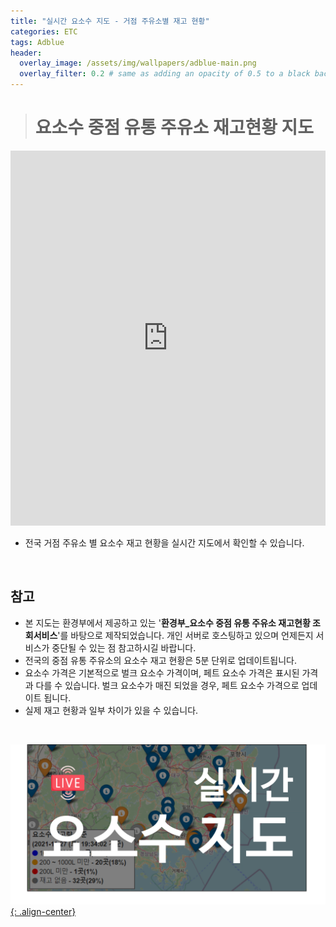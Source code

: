 ```yaml
---
title: "실시간 요소수 지도 - 거점 주유소별 재고 현황"
categories: ETC
tags: Adblue
header:
  overlay_image: /assets/img/wallpapers/adblue-main.png
  overlay_filter: 0.2 # same as adding an opacity of 0.5 to a black background
---
```


> # 요소수 중점 유통 주유소 재고현황 지도

<iframe class="map" src="https://www.adbluemap.ml" width="100%" height="600" frameborder="0" style="border:0" position="relative" overflow="hidden"></iframe>


- 전국 거점 주유소 별 요소수 재고 현황을 실시간 지도에서 확인할 수 있습니다.

<br>


## 참고

- 본 지도는 환경부에서 제공하고 있는 '**환경부_요소수 중점 유통 주유소 재고현황 조회서비스**'를 바탕으로 제작되었습니다. 개인 서버로 호스팅하고 있으며 언제든지 서비스가 중단될 수 있는 점 참고하시길 바랍니다.
- 전국의 중점 유통 주유소의 요소수 재고 현황은 5분 단위로 업데이트됩니다.
- 요소수 가격은 기본적으로 벌크 요소수 가격이며, 페트 요소수 가격은 표시된 가격과 다를 수 있습니다. 벌크 요소수가 매진 되었을 경우, 페트 요소수 가격으로 업데이트 됩니다.
- 실제 재고 현황과 일부 차이가 있을 수 있습니다.

<br>

[![PNG](/assets/img/wallpapers/adblue-main.png){: .align-center}](https://wooiljeong.github.io/etc/adblue-stock-status/)